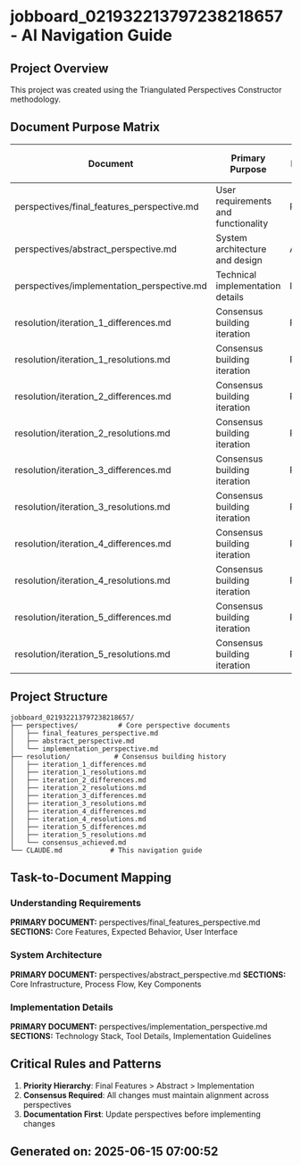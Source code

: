 # jobboard_021932213797238218657 - AI Navigation Guide

## Project Overview
This project was created using the Triangulated Perspectives Constructor methodology.

## Document Purpose Matrix

| Document | Primary Purpose | Phase/Module | Required Reading Order |
|----------|----------------|--------------|----------------------|
| perspectives/final_features_perspective.md | User requirements and functionality | Requirements | 1st |
| perspectives/abstract_perspective.md | System architecture and design | Architecture | 2nd |
| perspectives/implementation_perspective.md | Technical implementation details | Implementation | 3rd |
| resolution/iteration_1_differences.md | Consensus building iteration | Resolution | 4th |
| resolution/iteration_1_resolutions.md | Consensus building iteration | Resolution | 5th |
| resolution/iteration_2_differences.md | Consensus building iteration | Resolution | 6th |
| resolution/iteration_2_resolutions.md | Consensus building iteration | Resolution | 7th |
| resolution/iteration_3_differences.md | Consensus building iteration | Resolution | 8th |
| resolution/iteration_3_resolutions.md | Consensus building iteration | Resolution | 9th |
| resolution/iteration_4_differences.md | Consensus building iteration | Resolution | 10th |
| resolution/iteration_4_resolutions.md | Consensus building iteration | Resolution | 11th |
| resolution/iteration_5_differences.md | Consensus building iteration | Resolution | 12th |
| resolution/iteration_5_resolutions.md | Consensus building iteration | Resolution | 13th |


## Project Structure
```
jobboard_021932213797238218657/
├── perspectives/          # Core perspective documents
│   ├── final_features_perspective.md
│   ├── abstract_perspective.md
│   └── implementation_perspective.md
├── resolution/           # Consensus building history
│   ├── iteration_1_differences.md
│   ├── iteration_1_resolutions.md
│   ├── iteration_2_differences.md
│   ├── iteration_2_resolutions.md
│   ├── iteration_3_differences.md
│   ├── iteration_3_resolutions.md
│   ├── iteration_4_differences.md
│   ├── iteration_4_resolutions.md
│   ├── iteration_5_differences.md
│   ├── iteration_5_resolutions.md
│   └── consensus_achieved.md
└── CLAUDE.md            # This navigation guide
```

## Task-to-Document Mapping

### Understanding Requirements
**PRIMARY DOCUMENT:** perspectives/final_features_perspective.md
**SECTIONS:** Core Features, Expected Behavior, User Interface

### System Architecture
**PRIMARY DOCUMENT:** perspectives/abstract_perspective.md
**SECTIONS:** Core Infrastructure, Process Flow, Key Components

### Implementation Details
**PRIMARY DOCUMENT:** perspectives/implementation_perspective.md
**SECTIONS:** Technology Stack, Tool Details, Implementation Guidelines

## Critical Rules and Patterns

1. **Priority Hierarchy**: Final Features > Abstract > Implementation
2. **Consensus Required**: All changes must maintain alignment across perspectives
3. **Documentation First**: Update perspectives before implementing changes

## Generated on: 2025-06-15 07:00:52
